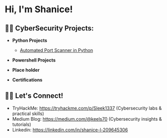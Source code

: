 <h1>Hi, I'm Shanice! 



<h2>👨‍💻 CyberSecurity Projects:</h2>

- <b>Python Projects</b>
  - [Automated Port Scanner in Python](https://github.com/keels1988/Automated-Port-Scanner)

- <b>Powershell Projects</b>

- <b>Place holder</b>

- <b>Certifications</b>

<h2>👨‍💻 Let's Connect!</h2>

 - TryHackMe: https://tryhackme.com/p/Sleek1337 (Cybersecurity labs & practical skills)
 - Medium Blog: https://medium.com/@keels70 (Cybersecurity insights & tutorials)
 - Linkedin: https://linkedin.com/in/shanice-l-209645306
